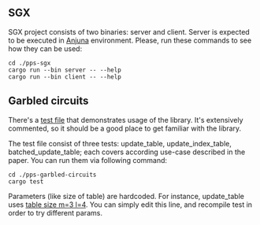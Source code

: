 ## SGX

SGX project consists of two binaries: server and client. Server is expected to be executed 
in [Anjuna](https://anjuna.io) environment. Please, run these commands to see how they can be used:

```
cd ./pps-sgx
cargo run --bin server -- --help
cargo run --bin client -- --help
```

## Garbled circuits

There's a [test file](./pps-garbled-circuits/tests/circuits-usage.rs) that demonstrates usage 
of the library. It's extensively commented, so it should be a good place to get familiar with
the library.

The test file consist of three tests: update_table, update_index_table, batched_update_table;
each covers according use-case described in the paper. You can run them via following command:

```
cd ./pps-garbled-circuits
cargo test
```

Parameters (like size of table) are hardcoded. For instance, update_table uses [table size m=3 l=4]. 
You can simply edit this line, and recompile test in order to try different params.

[table size m=3 l=4]: https://github.com/ZenGo-X/pps-gc/blob/161d78b213e936ccca498e3432ac01f33378fe20/pps-garbled-circuits/tests/circuits-usage.rs#L22
